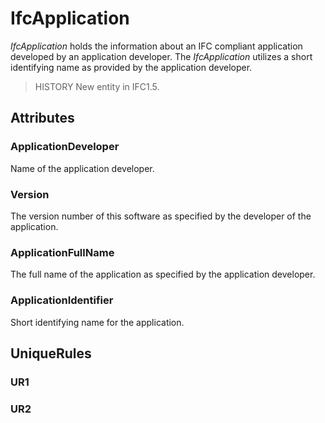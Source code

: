 # IfcApplication

_IfcApplication_ holds the information about an IFC compliant application developed by an application developer. The _IfcApplication_ utilizes a short identifying name as provided by the application developer.

> HISTORY  New entity in IFC1.5.

## Attributes

### ApplicationDeveloper
Name of the application developer.

### Version
The version number of this software as specified by the developer of the application.

### ApplicationFullName
The full name of the application as specified by the application developer.

### ApplicationIdentifier
Short identifying name for the application.

## UniqueRules

### UR1


### UR2

